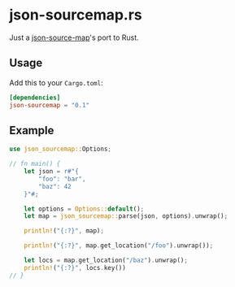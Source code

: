 # json-sourcemap.rs

Just a [json-source-map](https://github.com/epoberezkin/json-source-map)'s port to Rust.

## Usage

Add this to your `Cargo.toml`:

```toml
[dependencies]
json-sourcemap = "0.1"
```

## Example

```rust
use json_sourcemap::Options;

// fn main() {
    let json = r#"{
        "foo": "bar",
        "baz": 42
    }"#;

    let options = Options::default();
    let map = json_sourcemap::parse(json, options).unwrap();

    println!("{:?}", map);

    println!("{:?}", map.get_location("/foo").unwrap());

    let locs = map.get_location("/baz").unwrap();
    println!("{:?}", locs.key())
// }
```
